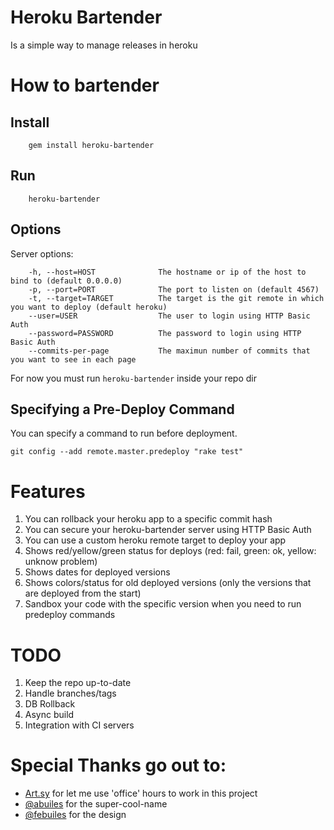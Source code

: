# Heroku Bartender
Is a simple way to manage releases in heroku

# How to bartender
## Install
        gem install heroku-bartender
## Run
        heroku-bartender
## Options
Server options:

		-h, --host=HOST              The hostname or ip of the host to bind to (default 0.0.0.0)
		-p, --port=PORT              The port to listen on (default 4567)
		-t, --target=TARGET          The target is the git remote in which you want to deploy (default heroku)
		--user=USER                  The user to login using HTTP Basic Auth
		--password=PASSWORD          The password to login using HTTP Basic Auth
		--commits-per-page           The maximun number of commits that you want to see in each page

For now you must run `heroku-bartender` inside your repo dir

## Specifying a Pre-Deploy Command

You can specify a command to run before deployment.

    git config --add remote.master.predeploy "rake test"


# Features
1. You can rollback your heroku app to a specific commit hash
2. You can secure your heroku-bartender server using HTTP Basic Auth
3. You can use a custom heroku remote target to deploy your app
4. Shows red/yellow/green status for deploys (red: fail, green: ok, yellow: unknow problem)
5. Shows dates for deployed versions
6. Shows colors/status for old deployed versions (only the versions that are deployed from the start)
7. Sandbox your code with the specific version when you need to run predeploy commands

# TODO
1. Keep the repo up-to-date
2. Handle branches/tags
3. DB Rollback
4. Async build
5. Integration with CI servers

# Special Thanks go out to:
* [Art.sy](http://art.sy/) for let me use 'office' hours to work in this project
* [@abuiles](https://github.com/abuiles) for the super-cool-name 
* [@febuiles](https://github.com/febuiles) for the design
